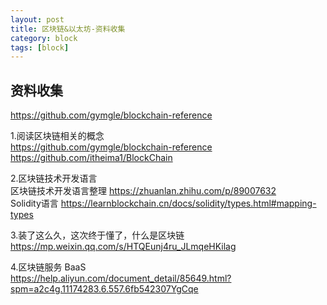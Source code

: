 ```yaml
---
layout: post
title: 区块链&以太坊-资料收集
category: block
tags: [block]
---
```


## 资料收集
https://github.com/gymgle/blockchain-reference

1.阅读区块链相关的概念    
https://github.com/gymgle/blockchain-reference  
https://github.com/itheima1/BlockChain  


2.区块链技术开发语言     
区块链技术开发语言整理 https://zhuanlan.zhihu.com/p/89007632  
Solidity语言 https://learnblockchain.cn/docs/solidity/types.html#mapping-types


3.装了这么久，这次终于懂了，什么是区块链    
https://mp.weixin.qq.com/s/HTQEunj4ru_JLmqeHKilag  

4.区块链服务 BaaS    
https://help.aliyun.com/document_detail/85649.html?spm=a2c4g.11174283.6.557.6fb542307YgCqe